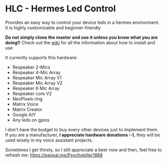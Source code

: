 # HLC - Hermes Led Control
Provides an easy way to control your device leds in a hermes environment. It is highly customizable and beginner-friendly

**Do not simply clone the master and use it unless you know what you are doing!!** Check out the [wiki](https://github.com/project-alice-assistant/HermesLedControl/wiki) for all the information about how to install and use

It currently supports this hardware:
- Respeaker 2-Mics
- Respeaker 4-Mic Array
- Respeaker Mic Array V1
- Respeaker Mic Array V2
- Respeaker 6 Mic Array
- Respeaker core V2
- NeoPixels ring
- Matrix Voice
- Matrix Creator
- Google AIY
- Any leds on gpios

I don't have the budget to buy every other devices just to implement them. If you are a manufacturer, **I appreciate hardware donations :-)**, they will be used wisely in my voice assistant projects.

Sometimes I get thirsty, so I still appreciate a beer now and then, feel free to refresh me: https://paypal.me/Psychokiller1888
